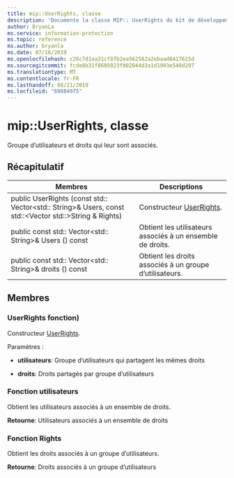 ```yaml
---
title: mip::UserRights, classe
description: 'Documente la classe MIP:: UserRights du kit de développement logiciel (SDK) Microsoft Information Protection (MIP).'
author: BryanLa
ms.service: information-protection
ms.topic: reference
ms.author: bryanla
ms.date: 07/16/2019
ms.openlocfilehash: c26c7d1aa31cf8fb2ea562582a2ebaad8417615d
ms.sourcegitcommit: fcde8b31f8685023f002044d3a1d1903e548d207
ms.translationtype: MT
ms.contentlocale: fr-FR
ms.lasthandoff: 08/21/2019
ms.locfileid: "69884975"
---
```

# <a name="class-mipuserrights"></a>mip::UserRights, classe 
Groupe d’utilisateurs et droits qui leur sont associés.
  
## <a name="summary"></a>Récapitulatif
 Membres                        | Descriptions                                
--------------------------------|---------------------------------------------
public UserRights (const std:: Vector\<std:: String\>& Users, const std::\<Vector std::\>String & Rights)  |  Constructeur [UserRights](class_mip_userrights.md).
public const std:: Vector\<std:: String\>& Users () const  |  Obtient les utilisateurs associés à un ensemble de droits.
public const std:: Vector\<std:: String\>& droits () const  |  Obtient les droits associés à un groupe d’utilisateurs.
  
## <a name="members"></a>Membres
  
### <a name="userrights-function"></a>UserRights fonction)
Constructeur [UserRights](class_mip_userrights.md).

Paramètres :  
* **utilisateurs**: Groupe d’utilisateurs qui partagent les mêmes droits 


* **droits**: Droits partagés par groupe d’utilisateurs


  
### <a name="users-function"></a>Fonction utilisateurs
Obtient les utilisateurs associés à un ensemble de droits.

  
**Retourne**: Utilisateurs associés à un ensemble de droits
  
### <a name="rights-function"></a>Fonction Rights
Obtient les droits associés à un groupe d’utilisateurs.

  
**Retourne**: Droits associés à un groupe d’utilisateurs